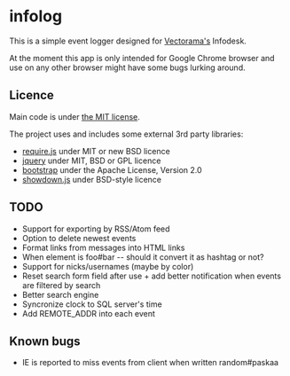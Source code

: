 infolog
=======

This is a simple event logger designed for [Vectorama's](http://www.vectorama.info) Infodesk.

At the moment this app is only intended for Google Chrome browser and use on any other browser might have some bugs lurking around.

Licence
-------

Main code is under [the MIT license](https://github.com/jheusala/infolog/blob/master/LICENSE.txt).

The project uses and includes some external 3rd party libraries:

* [require.js](http://requirejs.org/) under MIT or new BSD licence
* [jquery](http://jquery.com/) under MIT, BSD or GPL licence
* [bootstrap](http://twitter.github.com/bootstrap/) under the Apache License, Version 2.0
* [showdown.js](https://github.com/coreyti/showdown) under BSD-style licence

TODO
----

* Support for exporting by RSS/Atom feed
* Option to delete newest events
* Format links from messages into HTML links
* When element is foo#bar -- should it convert it as hashtag or not?
* Support for nicks/usernames (maybe by color)
* Reset search form field after use + add better notification when events are filtered by search
* Better search engine
* Syncronize clock to SQL server's time
* Add REMOTE_ADDR into each event

Known bugs
----------

* IE is reported to miss events from client when written random#paskaa

